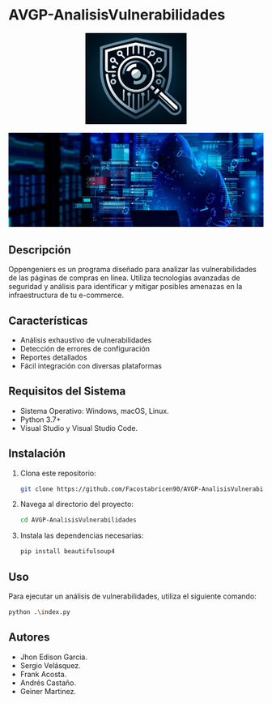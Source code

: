 # AVGP-AnalisisVulnerabilidades
<p align="center">
    <img src="https://github.com/Seveco22/gps/blob/main/Logotipo.jpg" alt="Logo" width="200"/>
</p>

<p align="center">
    <img src="https://github.com/Seveco22/gps/blob/main/Banner.jpg" alt="Logo" width="800"/>
</p>

## Descripción

Oppengeniers es un programa diseñado para analizar las vulnerabilidades de las páginas de compras en línea. Utiliza tecnologías avanzadas de seguridad y análisis para identificar y mitigar posibles amenazas en la infraestructura de tu e-commerce.

## Características

- Análisis exhaustivo de vulnerabilidades
- Detección de errores de configuración
- Reportes detallados
- Fácil integración con diversas plataformas

## Requisitos del Sistema

- Sistema Operativo: Windows, macOS, Linux.
- Python 3.7+
- Visual Studio y Visual Studio Code.

## Instalación

1. Clona este repositorio:
    ```bash
    git clone https://github.com/Facostabricen90/AVGP-AnalisisVulnerabilidades
    ```
2. Navega al directorio del proyecto:
    ```bash
    cd AVGP-AnalisisVulnerabilidades
    ```
3. Instala las dependencias necesarias:
    ```bash
    pip install beautifulsoup4
    ```

## Uso

Para ejecutar un análisis de vulnerabilidades, utiliza el siguiente comando:
```bash
python .\index.py
```

## Autores

- Jhon Edison Garcia.
- Sergio Velásquez.
- Frank Acosta.
- Andrés Castaño.
- Geiner Martinez.
